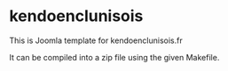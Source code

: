 kendoenclunisois
================

This is Joomla template for kendoenclunisois.fr


It can be compiled into a zip file using the given Makefile.

